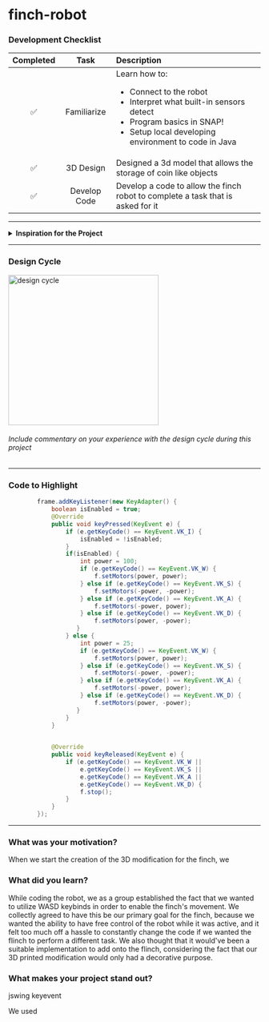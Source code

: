 # finch-robot

### Development Checklist

| Completed | Task         | Description |
|:---------:| :-----------:|:------------|
|    ✅     | Familiarize  | Learn how to: <ul><li>Connect to the robot</li><li>Interpret what built-in sensors detect</li><li>Program basics in SNAP!</li><li>Setup local developing environment to code in Java</li></ul>|
|    ✅     | 3D Design    | Designed a 3d model that allows the storage of coin like objects|
|    ✅     | Develop Code | Develop a code to allow the finch robot to complete a task that is asked for it|

---

<details>
<summary><strong>Inspiration for the Project</strong></summary>

VThe creation of afinch robot that implements the controls of an average video game; which allows for WASD keyboard inputs along with a toggle sprint system which quickens the speed of the robot's movement.
</details>

---

### Design Cycle
<img src="design_cycle.png" alt="design cycle" width="300" height="300">

###### Include commentary on your experience with the design cycle during this project

---

### Code to Highlight
```java
        frame.addKeyListener(new KeyAdapter() {
    		boolean isEnabled = true;
            @Override
            public void keyPressed(KeyEvent e) {
                if (e.getKeyCode() == KeyEvent.VK_I) {
                    isEnabled = !isEnabled;
                }
                if(isEnabled) {
                	int power = 100;
                    if (e.getKeyCode() == KeyEvent.VK_W) {
                        f.setMotors(power, power);
                    } else if (e.getKeyCode() == KeyEvent.VK_S) {
                        f.setMotors(-power, -power);
                    } else if (e.getKeyCode() == KeyEvent.VK_A) {
                        f.setMotors(-power, power);
                    } else if (e.getKeyCode() == KeyEvent.VK_D) {
                        f.setMotors(power, -power);
                   }	
                } else {
                	int power = 25;
                    if (e.getKeyCode() == KeyEvent.VK_W) {
                        f.setMotors(power, power);
                    } else if (e.getKeyCode() == KeyEvent.VK_S) {
                        f.setMotors(-power, -power);
                    } else if (e.getKeyCode() == KeyEvent.VK_A) {
                        f.setMotors(-power, power);
                    } else if (e.getKeyCode() == KeyEvent.VK_D) {
                        f.setMotors(power, -power);
                   }
                }
            }

            
            @Override
            public void keyReleased(KeyEvent e) {
            	if (e.getKeyCode() == KeyEvent.VK_W ||
            		e.getKeyCode() == KeyEvent.VK_S ||
            		e.getKeyCode() == KeyEvent.VK_A ||
            		e.getKeyCode() == KeyEvent.VK_D) {
                	f.stop();
                } 
            }
        });

```

---

### What was your motivation?
When we start the creation of the 3D modification for the finch, we 

### What did you learn?
While coding the robot, we as a group established the fact that we wanted to utilize WASD keybinds in order to enable the finch's movement. We collectly agreed to have this be our primary goal for the finch, because we wanted the ability to have free control of the robot while it was active, and it felt too much off a hassle to constantly change the code if we wanted the flinch to perform a different task. We also thought that it would've been a suitable implementation to add onto the flinch, considering the fact that our 3D printed modification would only had a decorative purpose.

  
### What makes your project stand out?
jswing keyevent

We used 
